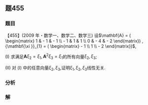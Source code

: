## 题455
### 题目
【455】(2009 年・数学一、数学二、数学三) 设$\mathbf{A} = ( \begin{matrix} 1 &  - 1 &  - 1 \\   - 1 & 1 & 1 \\  0 &  - 4 &  - 2 \end{matrix}) ,{\mathbf{\xi }}_{1} = ( \begin{matrix}  - 1 \\  1 \\   - 2 \end{matrix})$,

(I) 求满足$\mathbf{A}{\xi }_{2} = {\xi }_{1},{\mathbf{A}}^{2}{\xi }_{3} = {\xi }_{1}$的所有向量${\xi }_{2},{\xi }_{3}$;

(II) 对 (I) 中的任意向量${\xi }_{2},{\xi }_{3}$,证明${\xi }_{1},{\xi }_{2},{\xi }_{3}$线性无关. 
### 分析

### 解